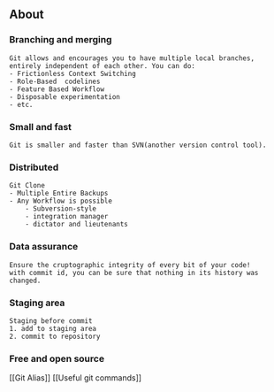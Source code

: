 ## About

### Branching and merging
	Git allows and encourages you to have multiple local branches, entirely independent of each other. You can do:
	- Frictionless Context Switching
	- Role-Based  codelines
	- Feature Based Workflow
	- Disposable experimentation
	- etc.

### Small and fast
	Git is smaller and faster than SVN(another version control tool).
	
### Distributed
	Git Clone
	- Multiple Entire Backups
	- Any Workflow is possible
		- Subversion-style
		- integration manager
		- dictator and lieutenants

### Data assurance
	Ensure the cruptographic integrity of every bit of your code!
	with commit id, you can be sure that nothing in its history was changed.
	
### Staging area
	Staging before commit
	1. add to staging area
	2. commit to repository
	
### Free and open source



[[Git Alias]]
[[Useful git commands]]